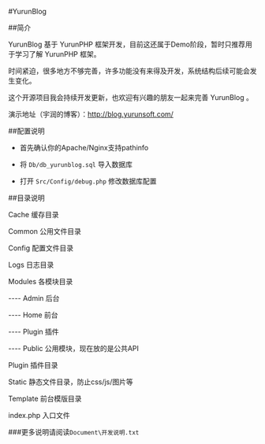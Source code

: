 #YurunBlog

##简介

YurunBlog 基于 YurunPHP 框架开发，目前这还属于Demo阶段，暂时只推荐用于学习了解 YurunPHP 框架。

时间紧迫，很多地方不够完善，许多功能没有来得及开发，系统结构后续可能会发生变化。

这个开源项目我会持续开发更新，也欢迎有兴趣的朋友一起来完善 YurunBlog 。

演示地址（宇润的博客）：http://blog.yurunsoft.com/

##配置说明

* 首先确认你的Apache/Nginx支持pathinfo

* 将 `Db/db_yurunblog.sql` 导入数据库

* 打开 `Src/Config/debug.php` 修改数据库配置

##目录说明

Cache    	缓存目录

Common		公用文件目录

Config		配置文件目录

Logs		日志目录

Modules		各模块目录

---- Admin		后台

---- Home		前台

---- Plugin		插件

---- Public		公用模块，现在放的是公共API
    
Plugin		插件目录

Static		静态文件目录，防止css/js/图片等

Template	前台模版目录

index.php	入口文件

###更多说明请阅读`Document\开发说明.txt`